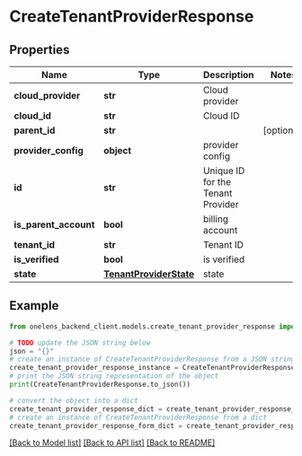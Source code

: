 # CreateTenantProviderResponse


## Properties

Name | Type | Description | Notes
------------ | ------------- | ------------- | -------------
**cloud_provider** | **str** | Cloud provider | 
**cloud_id** | **str** | Cloud ID | 
**parent_id** | **str** |  | [optional] 
**provider_config** | **object** | provider config | 
**id** | **str** | Unique ID for the Tenant Provider | 
**is_parent_account** | **bool** | billing account | 
**tenant_id** | **str** | Tenant ID | 
**is_verified** | **bool** | is verified | 
**state** | [**TenantProviderState**](TenantProviderState.md) | state | 

## Example

```python
from onelens_backend_client.models.create_tenant_provider_response import CreateTenantProviderResponse

# TODO update the JSON string below
json = "{}"
# create an instance of CreateTenantProviderResponse from a JSON string
create_tenant_provider_response_instance = CreateTenantProviderResponse.from_json(json)
# print the JSON string representation of the object
print(CreateTenantProviderResponse.to_json())

# convert the object into a dict
create_tenant_provider_response_dict = create_tenant_provider_response_instance.to_dict()
# create an instance of CreateTenantProviderResponse from a dict
create_tenant_provider_response_form_dict = create_tenant_provider_response.from_dict(create_tenant_provider_response_dict)
```
[[Back to Model list]](../README.md#documentation-for-models) [[Back to API list]](../README.md#documentation-for-api-endpoints) [[Back to README]](../README.md)


